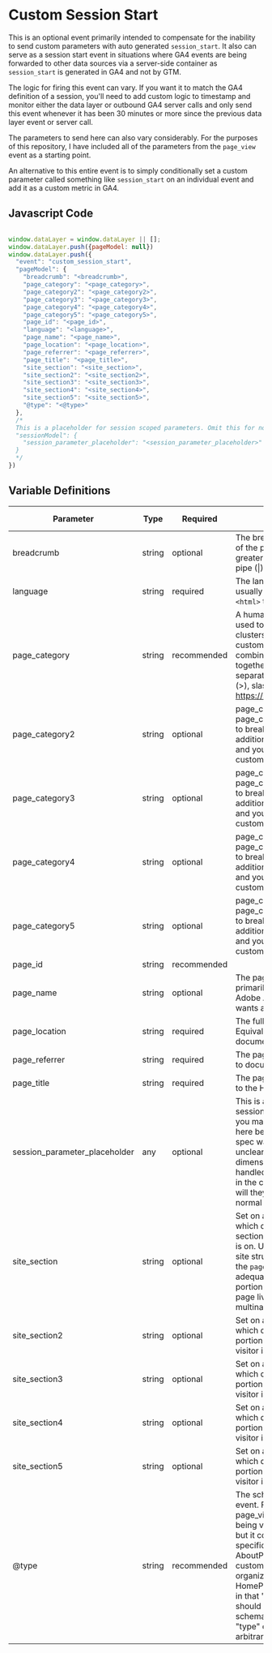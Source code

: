 # Custom Session Start

This is an optional event primarily intended to compensate for the inability to send custom parameters with auto generated `session_start`. It also can serve as a session start event in situations where GA4 events are being forwarded to other data sources via a server-side container as `session_start` is generated in GA4 and not by GTM.

The logic for firing this event can vary. If you want it to match the GA4 definition of a session, you'll need to add custom logic to timestamp and monitor either the data layer or outbound GA4 server calls and only send this event whenever it has been 30 minutes or more since the previous data layer event or server call.

The parameters to send here can also vary considerably. For the purposes of this repository, I have included all of the parameters from the `page_view` event as a starting point.

An alternative to this entire event is to simply conditionally set a custom parameter called something like `session_start` on an individual event and add it as a custom metric in GA4.

## Javascript Code
```js

window.dataLayer = window.dataLayer || [];
window.dataLayer.push({pageModel: null}) 
window.dataLayer.push({
  "event": "custom_session_start",
  "pageModel": {
    "breadcrumb": "<breadcrumb>",
    "page_category": "<page_category>",
    "page_category2": "<page_category2>",
    "page_category3": "<page_category3>",
    "page_category4": "<page_category4>",
    "page_category5": "<page_category5>",
    "page_id": "<page_id>",
    "language": "<language>",
    "page_name": "<page_name>",
    "page_location": "<page_location>",
    "page_referrer": "<page_referrer>",
    "page_title": "<page_title>",
    "site_section": "<site_section>",
    "site_section2": "<site_section2>",
    "site_section3": "<site_section3>",
    "site_section4": "<site_section4>",
    "site_section5": "<site_section5>",
    "@type": "<@type>"
  },
  /*
  This is a placeholder for session scoped parameters. Omit this for now in actual data layer pushes. See Variable Definitions for more info...
  "sessionModel": {
    "session_parameter_placeholder": "<session_parameter_placeholder>"
  }
  */
})
```

## Variable Definitions
|Parameter|Type|Required|Description|Example|Pattern|Min Length|Max Length|
| --- | --- | --- | --- | --- | --- | --- | --- |
|breadcrumb|string|optional|The breadcrumb heirarchy of the page, separated by greater than (>), slash (/), or pipe (\|).|Home>Products|
|language|string|required|The language of the page, usually retrieved from the `<html>` tag on the page|en|
|page_category|string|recommended|A human-readible value used to group pages into clusters. If running low on custom dimensions, you may combine multiple categories together in this field, separated by greater than (>), slash (/), or pipe (\|). See https://schema.org/category.|Products|
|page_category2|string|optional|page_category2 through page_category5 can be used to break down category if additional detail is needed and you have space for more custom dimensions|Google Products|
|page_category3|string|optional|page_category2 through page_category5 can be used to break down category if additional detail is needed and you have space for more custom dimensions|Google Tag Manager|
|page_category4|string|optional|page_category2 through page_category5 can be used to break down category if additional detail is needed and you have space for more custom dimensions|Implementation|
|page_category5|string|optional|page_category2 through page_category5 can be used to break down category if additional detail is needed and you have space for more custom dimensions|Data Layer|
|page_id|string|recommended||12345|
|page_name|string|optional|The page name. This is primarily here for parity with Adobe Analytics, which wants a page name.|Products|
|page_location|string|required|The full URL of the page. Equivalent to document.location.href.|https://www.yoursite.com/yourpath|
|page_referrer|string|required|The page referrer. Equivalent to document.referrrer.|https://www.google.com|
|page_title|string|required|The page title. Generally set to the HTML `<title>` tag.|YourSite: our products|
|session_parameter_placeholder|any|optional|This is a placeholder for any session scoped dimensions you may want to set. This is here because at the time this spec was developed, it was unclear how session scoped dimensions were going to be handled. Will they have to go in the configuration tag or will they just be sent as normal parameters?|???
|site_section|string|optional|Set on all events with a value which designates what section of the site the visitor is on. Used primarily when site structure matters and the `page_category` does not adequately convey the portion of the site that the page lives in, such as in a multinational company.|EMEA|
|site_section2|string|optional|Set on all events with a value which designates what portion (i.e., section) the visitor is on.|Europe|
|site_section3|string|optional|Set on all events with a value which designates what portion (i.e., section) the visitor is on.|UK|
|site_section4|string|optional|Set on all events with a value which designates what portion (i.e., section) the visitor is on.|England|
|site_section5|string|optional|Set on all events with a value which designates what portion (i.e., section) the visitor is on.|London|
|@type|string|recommended|The schema.org type for this event. For instance, for a page_view event, the page being viewed is a WebPage, but it could also be a more specific subtype like AboutPage or event a custom type your organization creates such as HomePage. Differs from type in that "@type" always should be populated with a schema.org type, while "type" can be populated with arbitrary values.|AboutPage, CheckoutPage, CollectionPage, ArticlePage||

















